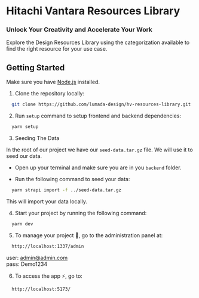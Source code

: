 # Hitachi Vantara Resources Library

### Unlock Your Creativity and Accelerate Your Work

Explore the Design Resources Library using the categorization available to find the right resource for your use case.

## Getting Started

Make sure you have [Node.js](https://nodejs.org/en/download) installed.

1. Clone the repository locally:

```bash
  git clone https://github.com/lumada-design/hv-resources-library.git
```

2. Run `setup` command to setup frontend and backend dependencies:

```bash
  yarn setup
```

3. Seeding The Data

In the root of our project we have our `seed-data.tar.gz` file. We will use it to seed our data.

- Open up your terminal and make sure you are in you `backend` folder.

- Run the following command to seed your data:

```bash
  yarn strapi import -f ../seed-data.tar.gz
```

This will import your data locally.

4. Start your project by running the following command:

```bash
  yarn dev
```

5. To manage your project 🚀, go to the administration panel at:
```bash
  http://localhost:1337/admin
```
user: admin@admin.com  
pass: Demo1234


6. To access the app ⚡️, go to:
```bash
  http://localhost:5173/
```



